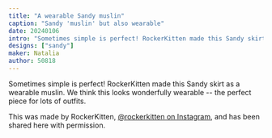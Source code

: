 ```yaml
---
title: "A wearable Sandy muslin"
caption: "Sandy 'muslin' but also wearable"
date: 20240106
intro: "Sometimes simple is perfect! RockerKitten made this Sandy skirt as a wearable muslin."
designs: ["sandy"]
maker: Natalia
author: 50818
---
```


Sometimes simple is perfect! RockerKitten made this Sandy skirt as a wearable muslin. We think this looks wonderfully wearable -- the perfect piece for lots of outfits.

This was made by RockerKitten, [@rockerkitten on Instagram](https://www.instagram.com/rockerkitten/), and has been shared here with permission.

